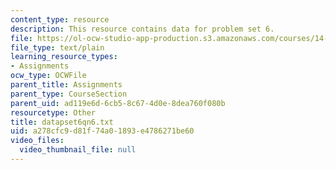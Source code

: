 ```yaml
---
content_type: resource
description: This resource contains data for problem set 6.
file: https://ol-ocw-studio-app-production.s3.amazonaws.com/courses/14-381-statistical-method-in-economics-fall-2006/a278cfc9d81f74a01893e4786271be60_datapset6qn6.txt
file_type: text/plain
learning_resource_types:
- Assignments
ocw_type: OCWFile
parent_title: Assignments
parent_type: CourseSection
parent_uid: ad119e6d-6cb5-8c67-4d0e-8dea760f080b
resourcetype: Other
title: datapset6qn6.txt
uid: a278cfc9-d81f-74a0-1893-e4786271be60
video_files:
  video_thumbnail_file: null
---
```

